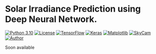# Solar Irradiance Prediction using Deep Neural Network.
[![Python 3.10](https://img.shields.io/badge/Python-3.10-orange)](https://www.python.org/downloads/release/python-3102/)
[![License](https://img.shields.io/badge/License-MIT-yellowgreen)](https://github.com/marianSTU/solar-irradiance-prediction/blob/main/LICENSE)
[![TensorFlow](https://img.shields.io/badge/TensorFlow-2.11.1-brightgreen)](https://www.tensorflow.org/api_docs)
[![Keras](https://img.shields.io/badge/Keras-API-green)](https://keras.io/guides/functional_api/)
[![Matplotlib](https://img.shields.io/badge/Matplotlib-3.5.3-red)](https://matplotlib.org/3.5.3/api/_as_gen/matplotlib.pyplot.html)
[![SkyCam](https://img.shields.io/badge/Dataset-SkyCam-blueviolet)](https://github.com/vglsd/SkyCam)
[![Author](https://img.shields.io/badge/Author-Bc.Marián_Šebeňa-blue)](https://is.stuba.sk/lide/clovek.pl?id=97945;)

Soon available